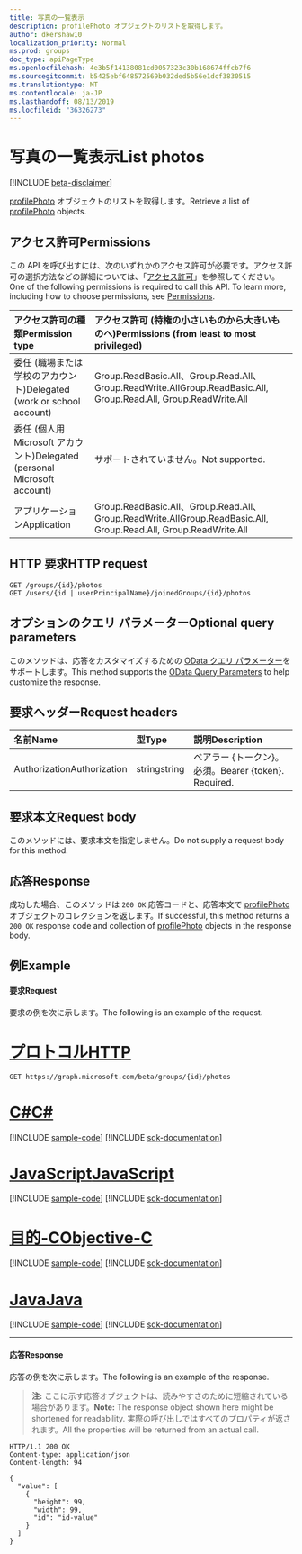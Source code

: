 ```yaml
---
title: 写真の一覧表示
description: profilePhoto オブジェクトのリストを取得します。
author: dkershaw10
localization_priority: Normal
ms.prod: groups
doc_type: apiPageType
ms.openlocfilehash: 4e3b5f14138081cd0057323c30b168674ffcb7f6
ms.sourcegitcommit: b5425ebf648572569b032ded5b56e1dcf3830515
ms.translationtype: MT
ms.contentlocale: ja-JP
ms.lasthandoff: 08/13/2019
ms.locfileid: "36326273"
---
```

# <a name="list-photos"></a><span data-ttu-id="05f01-103">写真の一覧表示</span><span class="sxs-lookup"><span data-stu-id="05f01-103">List photos</span></span>

[!INCLUDE [beta-disclaimer](../../includes/beta-disclaimer.md)]

<span data-ttu-id="05f01-104">[profilePhoto](../resources/profilephoto.md) オブジェクトのリストを取得します。</span><span class="sxs-lookup"><span data-stu-id="05f01-104">Retrieve a list of [profilePhoto](../resources/profilephoto.md) objects.</span></span>

## <a name="permissions"></a><span data-ttu-id="05f01-105">アクセス許可</span><span class="sxs-lookup"><span data-stu-id="05f01-105">Permissions</span></span>
<span data-ttu-id="05f01-p101">この API を呼び出すには、次のいずれかのアクセス許可が必要です。アクセス許可の選択方法などの詳細については、「[アクセス許可](/graph/permissions-reference)」を参照してください。</span><span class="sxs-lookup"><span data-stu-id="05f01-p101">One of the following permissions is required to call this API. To learn more, including how to choose permissions, see [Permissions](/graph/permissions-reference).</span></span>

|<span data-ttu-id="05f01-108">アクセス許可の種類</span><span class="sxs-lookup"><span data-stu-id="05f01-108">Permission type</span></span>      | <span data-ttu-id="05f01-109">アクセス許可 (特権の小さいものから大きいものへ)</span><span class="sxs-lookup"><span data-stu-id="05f01-109">Permissions (from least to most privileged)</span></span>              |
|:--------------------|:---------------------------------------------------------|
|<span data-ttu-id="05f01-110">委任 (職場または学校のアカウント)</span><span class="sxs-lookup"><span data-stu-id="05f01-110">Delegated (work or school account)</span></span> | <span data-ttu-id="05f01-111">Group.ReadBasic.All、Group.Read.All、Group.ReadWrite.All</span><span class="sxs-lookup"><span data-stu-id="05f01-111">Group.ReadBasic.All, Group.Read.All, Group.ReadWrite.All</span></span>    |
|<span data-ttu-id="05f01-112">委任 (個人用 Microsoft アカウント)</span><span class="sxs-lookup"><span data-stu-id="05f01-112">Delegated (personal Microsoft account)</span></span> | <span data-ttu-id="05f01-113">サポートされていません。</span><span class="sxs-lookup"><span data-stu-id="05f01-113">Not supported.</span></span>    |
|<span data-ttu-id="05f01-114">アプリケーション</span><span class="sxs-lookup"><span data-stu-id="05f01-114">Application</span></span> | <span data-ttu-id="05f01-115">Group.ReadBasic.All、Group.Read.All、Group.ReadWrite.All</span><span class="sxs-lookup"><span data-stu-id="05f01-115">Group.ReadBasic.All, Group.Read.All, Group.ReadWrite.All</span></span> |

## <a name="http-request"></a><span data-ttu-id="05f01-116">HTTP 要求</span><span class="sxs-lookup"><span data-stu-id="05f01-116">HTTP request</span></span>
<!-- { "blockType": "ignored" } -->
```http
GET /groups/{id}/photos
GET /users/{id | userPrincipalName}/joinedGroups/{id}/photos
```

## <a name="optional-query-parameters"></a><span data-ttu-id="05f01-117">オプションのクエリ パラメーター</span><span class="sxs-lookup"><span data-stu-id="05f01-117">Optional query parameters</span></span>
<span data-ttu-id="05f01-118">このメソッドは、応答をカスタマイズするための [OData クエリ パラメーター](/graph/query-parameters)をサポートします。</span><span class="sxs-lookup"><span data-stu-id="05f01-118">This method supports the [OData Query Parameters](/graph/query-parameters) to help customize the response.</span></span>

## <a name="request-headers"></a><span data-ttu-id="05f01-119">要求ヘッダー</span><span class="sxs-lookup"><span data-stu-id="05f01-119">Request headers</span></span>
| <span data-ttu-id="05f01-120">名前</span><span class="sxs-lookup"><span data-stu-id="05f01-120">Name</span></span>       | <span data-ttu-id="05f01-121">型</span><span class="sxs-lookup"><span data-stu-id="05f01-121">Type</span></span> | <span data-ttu-id="05f01-122">説明</span><span class="sxs-lookup"><span data-stu-id="05f01-122">Description</span></span>|
|:-----------|:------|:----------|
| <span data-ttu-id="05f01-123">Authorization</span><span class="sxs-lookup"><span data-stu-id="05f01-123">Authorization</span></span>  | <span data-ttu-id="05f01-124">string</span><span class="sxs-lookup"><span data-stu-id="05f01-124">string</span></span>  | <span data-ttu-id="05f01-p102">ベアラー {トークン}。必須。</span><span class="sxs-lookup"><span data-stu-id="05f01-p102">Bearer {token}. Required.</span></span> |

## <a name="request-body"></a><span data-ttu-id="05f01-127">要求本文</span><span class="sxs-lookup"><span data-stu-id="05f01-127">Request body</span></span>
<span data-ttu-id="05f01-128">このメソッドには、要求本文を指定しません。</span><span class="sxs-lookup"><span data-stu-id="05f01-128">Do not supply a request body for this method.</span></span>

## <a name="response"></a><span data-ttu-id="05f01-129">応答</span><span class="sxs-lookup"><span data-stu-id="05f01-129">Response</span></span>
<span data-ttu-id="05f01-130">成功した場合、このメソッドは `200 OK` 応答コードと、応答本文で [profilePhoto](../resources/profilephoto.md) オブジェクトのコレクションを返します。</span><span class="sxs-lookup"><span data-stu-id="05f01-130">If successful, this method returns a `200 OK` response code and collection of [profilePhoto](../resources/profilephoto.md) objects in the response body.</span></span>

## <a name="example"></a><span data-ttu-id="05f01-131">例</span><span class="sxs-lookup"><span data-stu-id="05f01-131">Example</span></span>
#### <a name="request"></a><span data-ttu-id="05f01-132">要求</span><span class="sxs-lookup"><span data-stu-id="05f01-132">Request</span></span>
<span data-ttu-id="05f01-133">要求の例を次に示します。</span><span class="sxs-lookup"><span data-stu-id="05f01-133">The following is an example of the request.</span></span>

# <a name="httptabhttp"></a>[<span data-ttu-id="05f01-134">プロトコル</span><span class="sxs-lookup"><span data-stu-id="05f01-134">HTTP</span></span>](#tab/http)
<!-- {
  "blockType": "request",
  "name": "get_photos"
}-->
```http
GET https://graph.microsoft.com/beta/groups/{id}/photos
```
# <a name="ctabcsharp"></a>[<span data-ttu-id="05f01-135">C#</span><span class="sxs-lookup"><span data-stu-id="05f01-135">C#</span></span>](#tab/csharp)
[!INCLUDE [sample-code](../includes/snippets/csharp/get-photos-csharp-snippets.md)]
[!INCLUDE [sdk-documentation](../includes/snippets/snippets-sdk-documentation-link.md)]

# <a name="javascripttabjavascript"></a>[<span data-ttu-id="05f01-136">JavaScript</span><span class="sxs-lookup"><span data-stu-id="05f01-136">JavaScript</span></span>](#tab/javascript)
[!INCLUDE [sample-code](../includes/snippets/javascript/get-photos-javascript-snippets.md)]
[!INCLUDE [sdk-documentation](../includes/snippets/snippets-sdk-documentation-link.md)]

# <a name="objective-ctabobjc"></a>[<span data-ttu-id="05f01-137">目的-C</span><span class="sxs-lookup"><span data-stu-id="05f01-137">Objective-C</span></span>](#tab/objc)
[!INCLUDE [sample-code](../includes/snippets/objc/get-photos-objc-snippets.md)]
[!INCLUDE [sdk-documentation](../includes/snippets/snippets-sdk-documentation-link.md)]

# <a name="javatabjava"></a>[<span data-ttu-id="05f01-138">Java</span><span class="sxs-lookup"><span data-stu-id="05f01-138">Java</span></span>](#tab/java)
[!INCLUDE [sample-code](../includes/snippets/java/get-photos-java-snippets.md)]
[!INCLUDE [sdk-documentation](../includes/snippets/snippets-sdk-documentation-link.md)]

---


#### <a name="response"></a><span data-ttu-id="05f01-139">応答</span><span class="sxs-lookup"><span data-stu-id="05f01-139">Response</span></span>
<span data-ttu-id="05f01-140">応答の例を次に示します。</span><span class="sxs-lookup"><span data-stu-id="05f01-140">The following is an example of the response.</span></span>
><span data-ttu-id="05f01-141">**注:** ここに示す応答オブジェクトは、読みやすさのために短縮されている場合があります。</span><span class="sxs-lookup"><span data-stu-id="05f01-141">**Note:** The response object shown here might be shortened for readability.</span></span> <span data-ttu-id="05f01-142">実際の呼び出しではすべてのプロパティが返されます。</span><span class="sxs-lookup"><span data-stu-id="05f01-142">All the properties will be returned from an actual call.</span></span>
<!-- {
  "blockType": "response",
  "truncated": true,
  "@odata.type": "microsoft.graph.profilePhoto",
  "isCollection": true
} -->
```http
HTTP/1.1 200 OK
Content-type: application/json
Content-length: 94

{
  "value": [
    {
      "height": 99,
      "width": 99,
      "id": "id-value"
    }
  ]
}
```

<!-- uuid: 8fcb5dbc-d5aa-4681-8e31-b001d5168d79
2015-10-25 14:57:30 UTC -->
<!--
{
  "type": "#page.annotation",
  "description": "List photos",
  "keywords": "",
  "section": "documentation",
  "tocPath": "",
  "suppressions": [
  ]
}
-->
